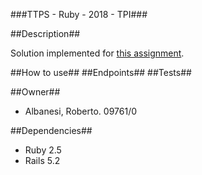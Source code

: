###TTPS - Ruby - 2018 - TPI###

##Description##

Solution implemented for [this assignment](https://github.com/TTPS-ruby/practicas-ruby-ttps/blob/master/evaluaciones/2018/tpi/enunciado.md).


##How to use##
##Endpoints##
##Tests##

##Owner##
* Albanesi, Roberto. 09761/0

##Dependencies##
* Ruby 2.5
* Rails 5.2
